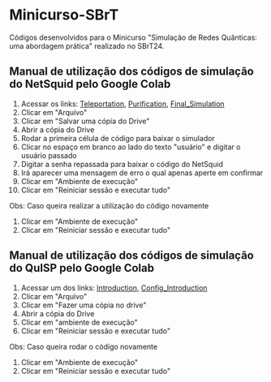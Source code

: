 # Minicurso-SBrT
Códigos desenvolvidos para o Minicurso "Simulação de Redes Quânticas: uma abordagem prática" realizado no SBrT24.

## Manual de utilização dos códigos de simulação do NetSquid pelo Google Colab
1. Acessar os links: [Teleportation](https://colab.research.google.com/drive/1k4Niumhm3cZ_r_MdYsjzN0pj6zbU-wBb?usp=drive_link), [Purification](https://colab.research.google.com/drive/1gxYSsgi4bogyv0D2zu9eLu4LkGOM8iyj?usp=drive_link), [Final_Simulation](https://colab.research.google.com/drive/1Tyn8Isoca8fA0gq2hXDQBRW2eKhp1ED9?usp=drive_link) 
1. Clicar em "Arquivo"
1. Clicar em "Salvar uma cópia do Drive"
1. Abrir a cópia do Drive
1. Rodar a primeira célula de código para baixar o simulador
1. Clicar no espaço em branco ao lado do texto "usuário" e digitar o usuário passado
1. Digitar a senha repassada para baixar o código do NetSquid
1. Irá aparecer uma mensagem de erro o qual apenas aperte em confirmar 
1. Clicar em "Ambiente de execução"
1. Clicar em "Reiniciar sessão e executar tudo"  

Obs: Caso queira realizar a utilização do código novamente
1. Clicar em "Ambiente de execução"
1. Clicar em "Reiniciar sessão e executar tudo"

## Manual de utilização dos códigos de simulação do QuISP pelo Google Colab
1. Acessar um dos links: [Introduction](https://colab.research.google.com/drive/1p1FDyeVLBafgvbIa7cYzLL9kUe7k9dU4?usp=drive_link), [Config_Introduction](https://colab.research.google.com/drive/11Wuggw9IdszaHEPfhZOsFlPQD2dUGFeN?usp=drive_link)
1. Clicar em "Arquivo"
1. Clicar em "Fazer uma cópia no drive"
1. Abrir a cópia do Drive
1. Clicar em "ambiente de execução"
1. Clicar em "Reiniciar sessão e executar tudo"  

Obs: Caso queira rodar o código novamente
1. Clicar em "Ambiente de execução"
1. Clicar em "Reiniciar sessão e executar tudo"  
